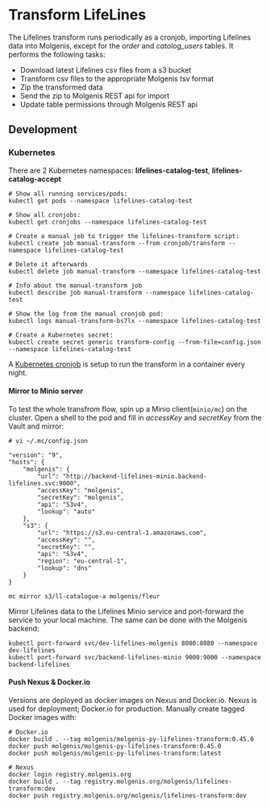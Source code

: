 # Transform LifeLines

The Lifelines transform runs periodically as a cronjob, importing Lifelines data
into Molgenis, except for the *order* and *catolog_users* tables.
It performs the following tasks:

* Download latest Lifelines csv files from a s3 bucket
* Transform csv files to the appropriate Molgenis tsv format
* Zip the transformed data
* Send the zip to Molgenis REST api for import
* Update table permissions through Molgenis REST api

## Development

### Kubernetes

There are 2 Kubernetes namespaces: **lifelines-catalog-test**, **lifelines-catalog-accept**

    # Show all running services/pods:
    kubectl get pods --namespace lifelines-catalog-test

    # Show all cronjobs:
    kubectl get cronjobs --namespace lifelines-catalog-test

    # Create a manual job to trigger the lifelines-transform script:
    kubectl create job manual-transform --from cronjob/transform --namespace lifelines-catalog-test

    # Delete it afterwards
    kubectl delete job manual-transform --namespace lifelines-catalog-test

    # Info about the manual-transform job
    kubectl describe job manual-transform --namespace lifelines-catalog-test

    # Show the log from the manual cronjob pod:
    kubectl logs manual-transform-bs7lx --namespace lifelines-catalog-test

    # Create a Kubernetes secret:
    kubectl create secret generic transform-config --from-file=config.json --namespace lifelines-catalog-test

A [Kubernetes cronjob](https://rancher.molgenis.org:7777/p/c-rrz2w:p-dtpjq/workload/cronjob:lifelines-catalog-test:transform)
is setup to run the transform in a container every night.

#### Mirror to Minio server

To test the whole transfrom flow, spin up a Minio client(`minio/mc`) on the cluster.
Open a shell to the pod and fill in *accessKey* and *secretKey* from the Vault and mirror:

    # vi ~/.mc/config.json

    "version": "9",
    "hosts": {
        "molgenis": {
            "url": "http://backend-lifelines-minio.backend-lifelines.svc:9000",
            "accessKey": "molgenis",
            "secretKey": "molgenis",
            "api": "S3v4",
            "lookup": "auto"
        },
        "s3": {
            "url": "https://s3.eu-central-1.amazonaws.com",
            "accessKey": "",
            "secretKey": "",
            "api": "S3v4",
            "region": "eu-central-1",
            "lookup": "dns"
        }
    }

    mc mirror s3/ll-catalogue-a molgenis/fleur

Mirror Lifelines data to the Lifelines Minio service and port-forward the service
to your local machine. The same can be done with the Molgenis backend:

    kubectl port-forward svc/dev-lifelines-molgenis 8080:8080 --namespace dev-lifelines
    kubectl port-forward svc/backend-lifelines-minio 9000:9000 --namespace backend-lifelines

#### Push Nexus & Docker.io

Versions are deployed as docker images on Nexus and Docker.io. Nexus is used
for deployment; Docker.io for production. Manually create tagged Docker images
with:

    # Docker.io
    docker build . --tag molgenis/molgenis-py-lifelines-transform:0.45.0
    docker push molgenis/molgenis-py-lifelines-transform:0.45.0
    docker push molgenis/molgenis-py-lifelines-transform:latest

    # Nexus
    docker login registry.molgenis.org
    docker build . --tag registry.molgenis.org/molgenis/lifelines-transform:dev
    docker push registry.molgenis.org/molgenis/lifelines-transform:dev
